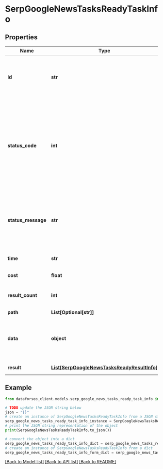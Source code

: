 # SerpGoogleNewsTasksReadyTaskInfo


## Properties

Name | Type | Description | Notes
------------ | ------------- | ------------- | -------------
**id** | **str** | task identifier unique task identifier in our system in the UUID format | [optional] 
**status_code** | **int** | status code of the task generated by DataForSEO, can be within the following range: 10000-60000 you can find the full list of the response codes here | [optional] 
**status_message** | **str** | informational message of the task you can find the full list of general informational messages here | [optional] 
**time** | **str** | execution time, seconds | [optional] 
**cost** | **float** | total tasks cost, USD | [optional] 
**result_count** | **int** | number of elements in the result array | [optional] 
**path** | **List[Optional[str]]** | URL path | [optional] 
**data** | **object** | contains the same parameters that you specified in the POST request | [optional] 
**result** | [**List[SerpGoogleNewsTasksReadyResultInfo]**](SerpGoogleNewsTasksReadyResultInfo.md) | array of results | [optional] 

## Example

```python
from dataforseo_client.models.serp_google_news_tasks_ready_task_info import SerpGoogleNewsTasksReadyTaskInfo

# TODO update the JSON string below
json = "{}"
# create an instance of SerpGoogleNewsTasksReadyTaskInfo from a JSON string
serp_google_news_tasks_ready_task_info_instance = SerpGoogleNewsTasksReadyTaskInfo.from_json(json)
# print the JSON string representation of the object
print(SerpGoogleNewsTasksReadyTaskInfo.to_json())

# convert the object into a dict
serp_google_news_tasks_ready_task_info_dict = serp_google_news_tasks_ready_task_info_instance.to_dict()
# create an instance of SerpGoogleNewsTasksReadyTaskInfo from a dict
serp_google_news_tasks_ready_task_info_form_dict = serp_google_news_tasks_ready_task_info.from_dict(serp_google_news_tasks_ready_task_info_dict)
```
[[Back to Model list]](../README.md#documentation-for-models) [[Back to API list]](../README.md#documentation-for-api-endpoints) [[Back to README]](../README.md)


